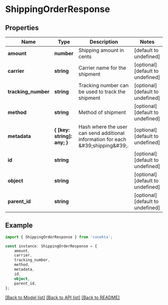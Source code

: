 # ShippingOrderResponse


## Properties

Name | Type | Description | Notes
------------ | ------------- | ------------- | -------------
**amount** | **number** | Shipping amount in cents | [default to undefined]
**carrier** | **string** | Carrier name for the shipment | [optional] [default to undefined]
**tracking_number** | **string** | Tracking number can be used to track the shipment | [optional] [default to undefined]
**method** | **string** | Method of shipment | [optional] [default to undefined]
**metadata** | **{ [key: string]: any; }** | Hash where the user can send additional information for each \&#39;shipping\&#39;. | [optional] [default to undefined]
**id** | **string** |  | [optional] [default to undefined]
**object** | **string** |  | [optional] [default to undefined]
**parent_id** | **string** |  | [optional] [default to undefined]

## Example

```typescript
import { ShippingOrderResponse } from 'conekta';

const instance: ShippingOrderResponse = {
    amount,
    carrier,
    tracking_number,
    method,
    metadata,
    id,
    object,
    parent_id,
};
```

[[Back to Model list]](../README.md#documentation-for-models) [[Back to API list]](../README.md#documentation-for-api-endpoints) [[Back to README]](../README.md)

